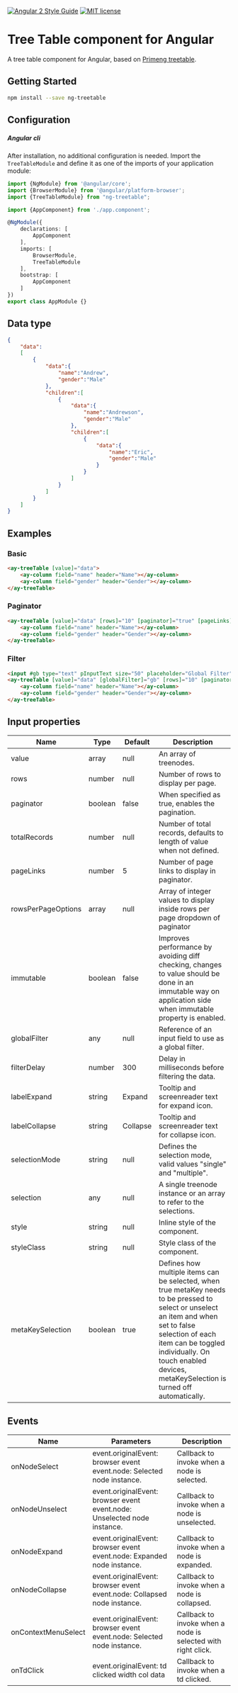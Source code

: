 [![Angular 2 Style Guide](https://mgechev.github.io/angular2-style-guide/images/badge.svg)](https://github.com/mgechev/angular2-style-guide)
[![MIT license](http://img.shields.io/badge/license-MIT-brightgreen.svg)](http://opensource.org/licenses/MIT)

# Tree Table component for Angular
A tree table component for Angular, based on [Primeng treetable](https://github.com/primefaces/primeng/tree/master/components/treetable).

## Getting Started
```bash
npm install --save ng-treetable
```

## Configuration
##### Angular cli

After installation, no additional configuration is needed. Import the `TreeTableModule` and define it as one of the imports of your application module:

```typescript
import {NgModule} from '@angular/core';
import {BrowserModule} from '@angular/platform-browser';
import {TreeTableModule} from "ng-treetable";

import {AppComponent} from './app.component';

@NgModule({
    declarations: [
        AppComponent
    ],
    imports: [
        BrowserModule,
        TreeTableModule
    ],
    bootstrap: [
        AppComponent
    ]
})
export class AppModule {}
```
## Data type

````json
{
    "data":
    [
        {
            "data":{
                "name":"Andrew",
                "gender":"Male"
            },
            "children":[
                {
                    "data":{
                        "name":"Andrewson",
                        "gender":"Male"
                    },
                    "children":[
                        {
                            "data":{
                                "name":"Eric",
                                "gender":"Male"
                            }
                        }
                    ]
                }
            ]
        }
    ]
}
````

## Examples

### Basic
```html
<ay-treeTable [value]="data">
    <ay-column field="name" header="Name"></ay-column>
    <ay-column field="gender" header="Gender"></ay-column>
</ay-treeTable>
```
### Paginator

```html
<ay-treeTable [value]="data" [rows]="10" [paginator]="true" [pageLinks]="3" [rowsPerPageOptions]="[5,10,20]">
    <ay-column field="name" header="Name"></ay-column>
    <ay-column field="gender" header="Gender"></ay-column>
</ay-treeTable>
```
### Filter
```html
<input #gb type="text" pInputText size="50" placeholder="Global Filter">
<ay-treeTable [value]="data" [globalFilter]="gb" [rows]="10" [paginator]="true" [pageLinks]="3" [rowsPerPageOptions]="[5,10,20]">
    <ay-column field="name" header="Name"></ay-column>
    <ay-column field="gender" header="Gender"></ay-column>
</ay-treeTable>
```


## Input properties
| Name               	| Type    	| Default  	| Description                                                                                                                                                                                                                                                       	|
|--------------------	|---------	|----------	|-------------------------------------------------------------------------------------------------------------------------------------------------------------------------------------------------------------------------------------------------------------------	|
| value              	| array   	| null     	| An array of treenodes.                                                                                                                                                                                                                                            	|
| rows               	| number  	| null     	| Number of rows to display per page.                                                                                                                                                                                                                               	|
| paginator          	| boolean 	| false    	| When specified as true, enables the pagination.                                                                                                                                                                                                                   	|
| totalRecords       	| number  	| null     	| Number of total records, defaults to length of value when not defined.                                                                                                                                                                                            	|
| pageLinks          	| number  	| 5        	| Number of page links to display in paginator.                                                                                                                                                                                                                     	|
| rowsPerPageOptions 	| array   	| null     	| Array of integer values to display inside rows per page dropdown of paginator                                                                                                                                                                                     	|
| immutable          	| boolean 	| false    	| Improves performance by avoiding diff checking, changes to value should be done in an immutable way on application side when immutable property is enabled.                                                                                                       	|
| globalFilter       	| any     	| null     	| Reference of an input field to use as a global filter.                                                                                                                                                                                                            	|
| filterDelay        	| number  	| 300      	| Delay in milliseconds before filtering the data.                                                                                                                                                                                                                  	|
| labelExpand        	| string  	| Expand   	| Tooltip and screenreader text for expand icon.                                                                                                                                                                                                                    	|
| labelCollapse      	| string  	| Collapse 	| Tooltip and screenreader text for collapse icon.                                                                                                                                                                                                                  	|
| selectionMode      	| string  	| null     	| Defines the selection mode, valid values "single" and "multiple".                                                                                                                                                                                                 	|
| selection          	| any     	| null     	| A single treenode instance or an array to refer to the selections.                                                                                                                                                                                                	|
| style              	| string  	| null     	| Inline style of the component.                                                                                                                                                                                                                                    	|
| styleClass         	| string  	| null     	| Style class of the component.                                                                                                                                                                                                                                     	|
| metaKeySelection   	| boolean 	| true     	| Defines how multiple items can be selected, when true metaKey needs to be pressed to select or unselect an item and when set to false selection of each item can be toggled individually. On touch enabled devices, metaKeySelection is turned off automatically. 	|


## Events
| Name                | Parameters                                                                | Description                                                  |
|---------------------|---------------------------------------------------------------------------|--------------------------------------------------------------|
| onNodeSelect        | event.originalEvent: browser event  event.node: Selected node instance.   | Callback to invoke when a node is selected.                  |
| onNodeUnselect      | event.originalEvent: browser event  event.node: Unselected node instance. | Callback to invoke when a node is unselected.                |
| onNodeExpand        | event.originalEvent: browser event event.node: Expanded node instance.    | Callback to invoke when a node is expanded.                  |
| onNodeCollapse      | event.originalEvent: browser event  event.node: Collapsed node instance.  | Callback to invoke when a node is collapsed.                 |
| onContextMenuSelect | event.originalEvent: browser event  event.node: Selected node instance.   | Callback to invoke when a node is selected with right click. |
| onTdClick | event.originalEvent: td clicked width col data   | Callback to invoke when a td clicked. |

